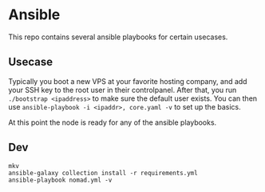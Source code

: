 # Ansible

This repo contains several ansible playbooks for certain usecases.

## Usecase

Typically you boot a new VPS at your favorite hosting company, and add your SSH key to the root user in their controlpanel.
After that, you run `./bootstrap <ipaddress>` to make sure the default user exists.
You can then use `ansible-playbook -i <ipaddr>, core.yaml -v` to set up the basics.

At this point the node is ready for any of the ansible playbooks.

## Dev

```shell
mkv
ansible-galaxy collection install -r requirements.yml
ansible-playbook nomad.yml -v
```
